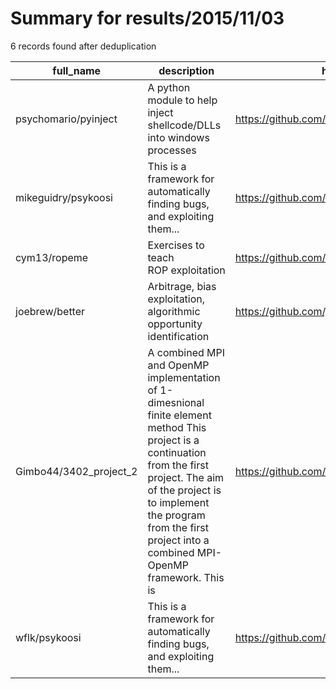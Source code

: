 
# Summary for results/2015/11/03
    
6 records found after deduplication

| full_name | description | html_url | matched_list | matched_count | pushed_at | size | stargazers_count | language | forks_count |
|------------------------|-----------------------------------------------------------------------------------------------------------------------------------------------------------------------------------------------------------------------------------------------------------------|-------------------------------------------|----------------|-----------------|---------------------------|--------|--------------------|------------|---------------|
| psychomario/pyinject | A python module to help inject shellcode/DLLs into windows processes | https://github.com/psychomario/pyinject | ['shellcode'] | 1 | 2015-11-03 17:00:25+00:00 | 201 | 66 | Python | 22 |
| mikeguidry/psykoosi | This is a framework for automatically finding bugs, and exploiting them... | https://github.com/mikeguidry/psykoosi | ['exploit'] | 1 | 2015-11-03 05:59:24+00:00 | 49031 | 3 | C++ | 0 |
| cym13/ropeme | Exercises to teach ROP exploitation | https://github.com/cym13/ropeme | ['exploit'] | 1 | 2015-11-03 00:23:46+00:00 | 176 | 9 | Makefile | 1 |
| joebrew/better | Arbitrage, bias exploitation, algorithmic opportunity identification | https://github.com/joebrew/better | ['exploit'] | 1 | 2015-11-03 02:15:32+00:00 | 156 | 1 | R | 0 |
| Gimbo44/3402_project_2 | A combined MPI and OpenMP implementation of 1-dimesnional finite element method This project is a continuation from the first project. The aim of the project is to implement the program from the first project into a combined MPI-OpenMP framework. This is | https://github.com/Gimbo44/3402_project_2 | ['exploit'] | 1 | 2015-11-03 16:38:57+00:00 | 244 | 1 | | 2 |
| wflk/psykoosi | This is a framework for automatically finding bugs, and exploiting them... | https://github.com/wflk/psykoosi | ['exploit'] | 1 | 2015-11-03 05:59:24+00:00 | 49031 | 1 | C++ | 1 |
